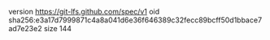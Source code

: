 version https://git-lfs.github.com/spec/v1
oid sha256:e3a17d7999871c4a8a041d6e36f646389c32fecc89bcff50d1bbace7ad7e23e2
size 144
